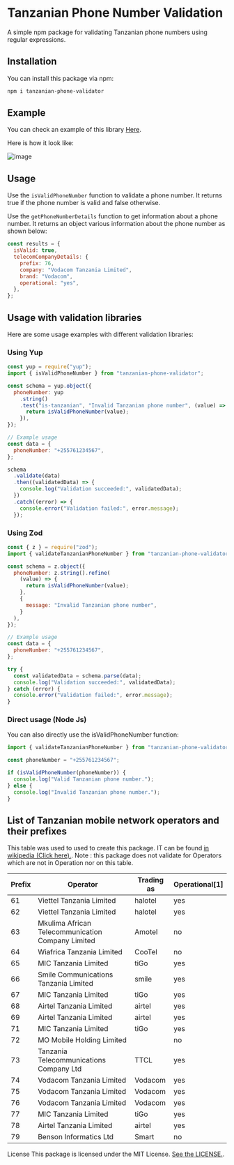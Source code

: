 # Tanzanian Phone Number Validation

A simple npm package for validating Tanzanian phone numbers using regular expressions.

## Installation

You can install this package via npm:

```bash
npm i tanzanian-phone-validator
```

## Example

You can check an example of this library [Here](https://tanzania-phone-validator-playground.vercel.app/).

Here is how it look like:

![image](https://github.com/fredygerman/tanzanian-phone-validator/blob/main/screenshots/ScreenShot.png?raw=true)

## Usage

Use the `isValidPhoneNumber` function to validate a phone number. It returns true if the phone number is valid and false otherwise.

Use the `getPhoneNumberDetails` function to get information about a phone number. It returns an object various information about the phone number as shown below:

```js
const results = {
  isValid: true,
  telecomCompanyDetails: {
    prefix: 76,
    company: "Vodacom Tanzania Limited",
    brand: "Vodacom",
    operational: "yes",
  },
};
```

## Usage with validation libraries

Here are some usage examples with different validation libraries:

### Using Yup

```js
const yup = require("yup");
import { isValidPhoneNumber } from "tanzanian-phone-validator";

const schema = yup.object({
  phoneNumber: yup
    .string()
    .test("is-tanzanian", "Invalid Tanzanian phone number", (value) => {
      return isValidPhoneNumber(value);
    }),
});

// Example usage
const data = {
  phoneNumber: "+255761234567",
};

schema
  .validate(data)
  .then((validatedData) => {
    console.log("Validation succeeded:", validatedData);
  })
  .catch((error) => {
    console.error("Validation failed:", error.message);
  });
```

### Using Zod

```js
const { z } = require("zod");
import { validateTanzanianPhoneNumber } from "tanzanian-phone-validator";

const schema = z.object({
  phoneNumber: z.string().refine(
    (value) => {
      return isValidPhoneNumber(value);
    },
    {
      message: "Invalid Tanzanian phone number",
    }
  ),
});

// Example usage
const data = {
  phoneNumber: "+255761234567",
};

try {
  const validatedData = schema.parse(data);
  console.log("Validation succeeded:", validatedData);
} catch (error) {
  console.error("Validation failed:", error.message);
}
```

### Direct usage (Node Js)

You can also directly use the isValidPhoneNumber function:

```js
import { validateTanzanianPhoneNumber } from "tanzanian-phone-validator";

const phoneNumber = "+255761234567";

if (isValidPhoneNumber(phoneNumber)) {
  console.log("Valid Tanzanian phone number.");
} else {
  console.log("Invalid Tanzanian phone number.");
}
```

## List of Tanzanian mobile network operators and their prefixes

This table was used to used to create this package. IT can be found [in wikipedia (Click here).](https://en.wikipedia.org/wiki/Telephone_numbers_in_Tanzania).
Note : this package does not validate for Operators which are not in Operation nor on this table.

| Prefix | Operator                                          | Trading as | Operational[1] |
| ------ | ------------------------------------------------- | ---------- | -------------- |
| 61     | Viettel Tanzania Limited                          | halotel    | yes            |
| 62     | Viettel Tanzania Limited                          | halotel    | yes            |
| 63     | Mkulima African Telecommunication Company Limited | Amotel     | no             |
| 64     | Wiafrica Tanzania Limited                         | CooTel     | no             |
| 65     | MIC Tanzania Limited                              | tiGo       | yes            |
| 66     | Smile Communications Tanzania Limited             | smile      | yes            |
| 67     | MIC Tanzania Limited                              | tiGo       | yes            |
| 68     | Airtel Tanzania Limited                           | airtel     | yes            |
| 69     | Airtel Tanzania Limited                           | airtel     | yes            |
| 71     | MIC Tanzania Limited                              | tiGo       | yes            |
| 72     | MO Mobile Holding Limited                         |            | no             |
| 73     | Tanzania Telecommunications Company Ltd           | TTCL       | yes            |
| 74     | Vodacom Tanzania Limited                          | Vodacom    | yes            |
| 75     | Vodacom Tanzania Limited                          | Vodacom    | yes            |
| 76     | Vodacom Tanzania Limited                          | Vodacom    | yes            |
| 77     | MIC Tanzania Limited                              | tiGo       | yes            |
| 78     | Airtel Tanzania Limited                           | airtel     | yes            |
| 79     | Benson Informatics Ltd                            | Smart      | no             |

License
This package is licensed under the MIT License. [See the LICENSE.](https://github.com/fredygerman/tanzanian-phone-validator/blob/main/LICENSE.md).
